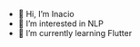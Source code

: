 - 👋 Hi, I’m Inacio
- 👀 I’m interested in NLP
- 🌱 I’m currently learning Flutter



<!---
inacio88/inacio88 is a ✨ special ✨ repository because its `README.md` (this file) appears on your GitHub profile.
You can click the Preview link to take a look at your changes.
--->
